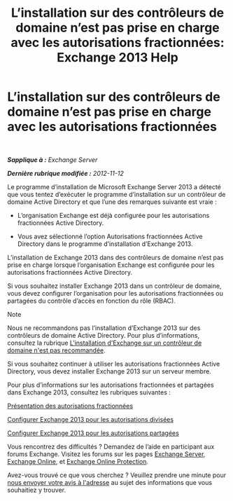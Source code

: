 ﻿---
title: 'L’installation sur des contrôleurs de domaine n’est pas prise en charge avec les autorisations fractionnées: Exchange 2013 Help'
TOCTitle: L’installation sur des contrôleurs de domaine n’est pas prise en charge avec les autorisations fractionnées
ms:assetid: 977e3758-5e09-40a2-80c1-fe344b1d8a2a
ms:mtpsurl: https://technet.microsoft.com/fr-fr/library/ms.exch.setupreadiness.installondcinadsplitpermissionmode(v=EXCHG.150)
ms:contentKeyID: 50478771
ms.date: 04/24/2018
mtps_version: v=EXCHG.150
ms.translationtype: HT
---

# L’installation sur des contrôleurs de domaine n’est pas prise en charge avec les autorisations fractionnées

 

_**Sapplique à :** Exchange Server_

_**Dernière rubrique modifiée :** 2012-11-12_

Le programme d’installation de Microsoft Exchange Server 2013 a détecté que vous tentez d’exécuter le programme d’installation sur un contrôleur de domaine Active Directory et que l’une des remarques suivante est vraie :

  - L’organisation Exchange est déjà configurée pour les autorisations fractionnées Active Directory.

  - Vous avez sélectionné l’option Autorisations fractionnées Active Directory dans le programme d’installation d’Exchange 2013.

L’installation de Exchange 2013 dans des contrôleurs de domaine n’est pas prise en charge lorsque l’organisation Exchange est configurée pour les autorisations fractionnées Active Directory.

Si vous souhaitez installer Exchange 2013 dans un contrôleur de domaine, vous devez configurer l’organisation pour les autorisations fractionnées ou partagées du contrôle d’accès en fonction du rôle (RBAC).

> [!NOTE]
> Nous ne recommandons pas l’installation d’Exchange 2013 sur des contrôleurs de domaine Active Directory. Pour plus d’informations, consultez la rubrique <a href="installing-exchange-on-a-domain-controller-is-not-recommended-exchange-2013-help.md">L'installation d'Exchange sur un contrôleur de domaine n'est pas recommandée</a>.


Si vous souhaitez continuer à utiliser les autorisations fractionnées Active Directory, vous devez installer Exchange 2013 sur un serveur membre.

Pour plus d’informations sur les autorisations fractionnées et partagées dans Exchange 2013, consultez les rubriques suivantes :

[Présentation des autorisations fractionnées](understanding-split-permissions-exchange-2013-help.md)

[Configurer Exchange 2013 pour les autorisations divisées](configure-exchange-2013-for-split-permissions-exchange-2013-help.md)

[Configurer Exchange 2013 pour les autorisations partagées](configure-exchange-2013-for-shared-permissions-exchange-2013-help.md)

Vous rencontrez des difficultés ? Demandez de l’aide en participant aux forums Exchange. Visitez les forums sur les pages [Exchange Server](https://go.microsoft.com/fwlink/p/?linkid=60612), [Exchange Online](https://go.microsoft.com/fwlink/p/?linkid=267542), et [Exchange Online Protection](https://go.microsoft.com/fwlink/p/?linkid=285351).

Avez-vous trouvé ce que vous cherchez ? Veuillez prendre une minute pour [nous envoyer votre avis à l'adresse](mailto:exsetuphelpfeedback@microsoft.com?subject=exchange%202013%20setup%20help%20feedback) au sujet des informations que vous souhaitiez y trouver.


